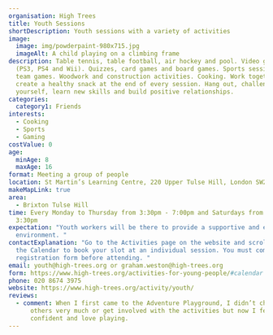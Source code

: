 ```yaml
---
organisation: High Trees
title: Youth Sessions
shortDescription: Youth sessions with a variety of activities
image:
  image: img/powderpaint-980x715.jpg
  imageAlt: A child playing on a climbing frame
description: Table tennis, table football, air hockey and pool. Video games
  (PS3, PS4 and Wii). Quizzes, card games and board games. Sports sessions and
  team games. Woodwork and construction activities. Cooking. Work together to
  create a healthy snack at the end of every session. Hang out, challenge
  yourself, learn new skills and build positive relationships.
categories:
  category1: Friends
interests:
  - Cooking
  - Sports
  - Gaming
costValue: 0
age:
  minAge: 8
  maxAge: 16
format: Meeting a group of people
location: St Martin’s Learning Centre, 220 Upper Tulse Hill, London SW2 2NS
makeMapLink: true
area:
  - Brixton Tulse Hill
time: Every Monday to Thursday from 3:30pm - 7:00pm and Saturdays from 12:30pm -
  3:30pm
expectation: "Youth workers will be there to provide a supportive and engaging
  environment. "
contactExplanation: "Go to the Activities page on the website and scroll down to
  the Calendar to book your slot at an individual session. You must complete a
  registration form before attending. "
email: youth@high-trees.org or graham.weston@high-trees.org
form: https://www.high-trees.org/activities-for-young-people/#calendar
phone: 020 8674 3975
website: https://www.high-trees.org/activity/youth/
reviews:
  - comment: When I first came to the Adventure Playground, I didn’t chat to the
      others very much or get involved with the activities but now I feel more
      confident and love playing.
---
```

